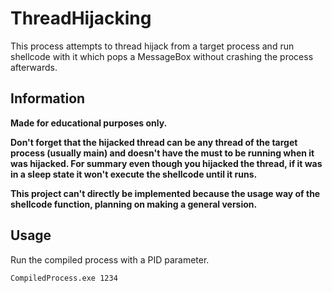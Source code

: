 # ThreadHijacking
This process attempts to thread hijack from a target process and run shellcode with it which pops a MessageBox without crashing the process afterwards.

## Information
**Made for educational purposes only.**<br>

**Don't forget that the hijacked thread can be any thread of the target process (usually main) and doesn't have the must to be running when it was hijacked. For summary even though you hijacked the thread, if it was in a sleep state it won't execute the shellcode until it runs.**

**This project can't directly be implemented because the usage way of the shellcode function, planning on making a general version.**

## Usage
Run the compiled process with a PID parameter.
```
CompiledProcess.exe 1234
```
